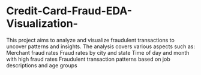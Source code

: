 # Credit-Card-Fraud-EDA-Visualization-
This project aims to analyze and visualize fraudulent transactions to uncover patterns and insights. The analysis covers various aspects such as:  Merchant fraud rates Fraud rates by city and state Time of day and month with high fraud rates Fraudulent transaction patterns based on job descriptions and age groups
